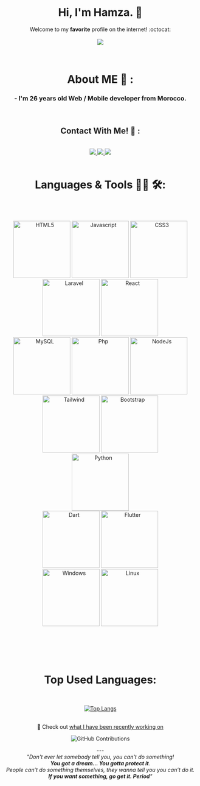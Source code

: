 <div align="center">
  
# Hi, I'm Hamza. 👋

Welcome to my **favorite** profile on the internet! :octocat: 
<br>
<br>
<img src='https://github.com/Xx-Ashutosh-xX/Xx-Ashutosh-xX/blob/master/assets/208593.gif'>
<br>
<br>
<br>
# About ME 💬 :
### - I'm 26 years  old Web / Mobile developer from Morocco.
<br>
  
## Contact With Me! 📧 :

<br>
<a href="https://www.linkedin.com/in/hamza-ejjraifi/">
	<img align="centre" src="https://img.shields.io/badge/-LinkedIn-black?logo=LinkedIn&logoColor=0A66C2&style=plastic" />
</a>
<a href="https://twitter.com/HEjj95">
	<img align="centre" src="https://img.shields.io/badge/-Twitter-black?logo=Twitter&logoColor=1DA1F2&style=plastic" />
</a>
  <a href="https://www.facebook.com/ejjraifi.hamza">
	<img align="centre" src="https://img.shields.io/badge/-Facebook-black?logo=Facebook&logoColor=1877F2&style=plastic" />
</a>
<br>
<br>
  
# Languages & Tools 👨‍💻 🛠:
  
</br>

<p align="center">
  
</br>
<img src="https://img.shields.io/badge/-HTML-black?logo=HTML5&logoColor=FF2D20&style=plastic" alt="HTML5" width="150" hight="50">
<img src="https://img.shields.io/badge/-Javascript-black?logo=Javascript&logoColor=F7DF1E&style=plastic" alt="Javascript" width="150" hight="50">
<img src="https://img.shields.io/badge/-CSS3-black?logo=CSS3&logoColor=777BB4&style=plastic" alt="CSS3" width="150" hight="50">
<br>
<img src="https://img.shields.io/badge/-Laravel-black?logo=Laravel&logoColor=FF2D20&style=plastic" alt="Laravel" width="150" hight="50">
<img src="https://img.shields.io/badge/-React-black?logo=react&logoColor=blue&style=plastic" alt="React" width="150" hight="50">
<br>
<img src="https://img.shields.io/badge/-MySQL-black?logo=MySQL&logoColor=4479A1&style=plastic" alt="MySQL" width="150" hight="50">
<img src="https://img.shields.io/badge/-php-black?logo=PHP&logoColor=777BB4&style=plastic" alt="Php" width="150" hight="50">
<img src="https://img.shields.io/badge/-Node.js-black?logo=react&logoColor=339933&style=plastic" alt="NodeJs" width="150" hight="50">
<br>
<img src="https://img.shields.io/badge/-Tailwind-black?logo=tailwindcss&logoColor=06B6D4&style=plastic" alt="Tailwind" width="150" hight="50">
<img src="https://img.shields.io/badge/-Bootstrap-black?logo=Bootstrap&logoColor=7952B3&style=plastic" alt="Bootstrap" width="150" hight="50">
<br>
<img src="https://img.shields.io/badge/-Python-black?logo=Python&3776AB&style=plastic" alt="Python" width="150" hight="50">
<br>
<img src="https://img.shields.io/badge/-Dart-black?logo=Dart&logoColor=0175C2&style=plastic" alt="Dart" width="150" hight="50">
<img src="https://img.shields.io/badge/-Flutter-black?logo=Flutter&logoColor=02569B&style=plastic" alt="Flutter" width="150" hight="50">
<br>
<img src="https://img.shields.io/badge/-Windows-black?logo=Windows&logoColor=0078D6&style=plastic" alt="Windows" width="150" hight="50">
<img src="https://img.shields.io/badge/-Linux-black?logo=Linux&logoColor=ffffff&style=plastic" alt="Linux" width="150" hight="50">
</p>
</br>
</br>
</br>
<br>

# Top Used Languages:

<br>

[![Top Langs](https://github-readme-stats.vercel.app/api/top-langs/?username=ejjraifihamza)](https://github.com/ejjraifihamza/github-readme-stats)
<br>
<br>

  

 
:telescope: Check out [what I have been recently working on](#js-contribution-activity)
<!-- 
![counter](https://enq2tsi38eur1vl.m.pipedream.net)   -->
<!-- [![Most Active GitHub User in Egypt Rank](https://en2bnd5v3totrva.m.pipedream.net)](https://commits.top/egypt)   -->
![GitHub Contributions](https://github-readme-stats.vercel.app/api?username=ejjraifihamza&show_icons=true&title_color=fff&icon_color=79ff97&text_color=9f9f9f&bg_color=151515)

  <span>---</span>
  <br>
  <i>"Don't ever let somebody tell you, you can't do something! <br><b>You got a dream… You gotta protect it</b>.<br> People can’t do something themselves, they wanna tell you you can’t do it. <br><b>If you want something, go get it. Period</b>"</i>
  
</div>

